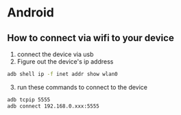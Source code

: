 # Android

## How to connect via wifi to your device

1) connect the device via usb
2) Figure out the device's ip address

```bash
adb shell ip -f inet addr show wlan0
```

3) run these commands to connect to the device

```bash
adb tcpip 5555
adb connect 192.168.0.xxx:5555
```
